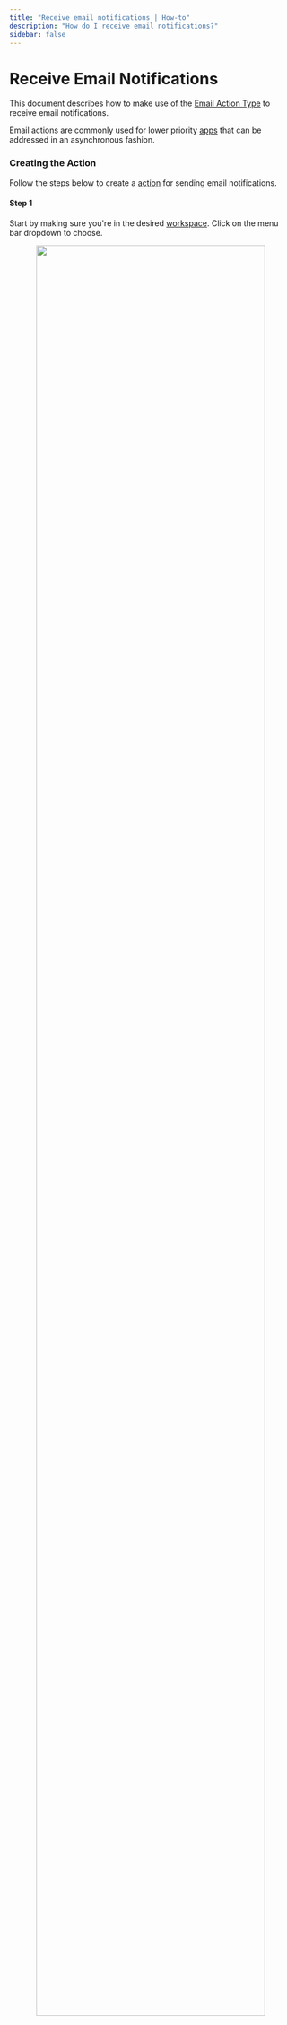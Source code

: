 ```yaml
---
title: "Receive email notifications | How-to"
description: "How do I receive email notifications?"
sidebar: false
---
```


# Receive Email Notifications

This document describes how to make use of the [Email Action Type](/reference/action-types/email/) to receive email notifications.

Email actions are commonly used for lower priority [apps](/reference/apps/) that can be addressed in an asynchronous fashion.

### Creating the Action

Follow the steps below to create a [action](/reference/actions/) for sending email notifications.

#### Step 1

Start by making sure you're in the desired [workspace](/reference/workspaces/). Click on the menu bar dropdown to choose.

<p align="center">
  <img src="/images/navigation/choose-workspace-dropdown.png" width="90%">
</p>

#### Step 2

Select the **Actions** tab within the workspace view and click the **+ New Action** button. This will launch a modal for creating new actions.

<p align="center">
  <img src="/images/how-tos/create-new-action.png" width="90%">
</p>

#### Step 3

From the action creation model, select **Email** from the _Action type_ dropdown list.

<p align="center">
  <img src="/images/modals/office-create-action-email.png" width="70%">
</p>

#### Step 4

Enter a _name_, _description_ (optional) and desired email address, and click on **+ Create action** to complete the process.

::: tip
The email can be to a single person or a mailing list.
:::

<p align="center">
  <img src="/images/modals/office-create-action-email-filled.png" width="70%">
</p>

### Attaching Action to App

Follow the steps below to attach the email action created above to one or more [apps](/reference/apps/).

#### Step 1

Select the **Apps** tab within the workspace view and select the [app](/reference/apps/) you wish to receive email notifications for.

<p align="center">
  <img src="/images/how-tos/edit-app.png" width="90%">
</p>

#### Step 3

From the app modal, click on the **Edit** button.

<p align="center">
  <img src="/images/modals/personal-office-coffee-machine-edit-app.png" width="70%">
</p>

#### Step 4

From the app edit model, type in the name of your action in _Actions_ list. The name will autocomplete as you type.

<p align="center">
  <img src="/images/modals/personal-office-coffee-machine-edit-app-actions-email.png" width="70%">
</p>

#### Step 5

Click on the **Save changes** button and you're done!

<p align="center">
  <img src="/images/modals/personal-office-coffee-machine-edit-app-actions-email-save.png" width="70%">
</p>

### Wait for App Interaction 

Now that your app is configured, you just wait until someone interacts with it. Once they do, you'll receive an email that looks something like this.

![Action Integration](/images/actions/personal-office-coffee-machine-email.png)
